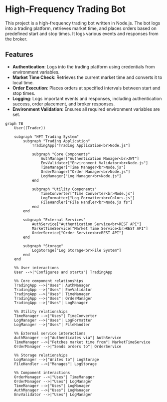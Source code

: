 
# High-Frequency Trading Bot

This project is a high-frequency trading bot written in Node.js. The bot logs into a trading platform, retrieves market time, and places orders based on predefined start and stop times. It logs various events and responses from the broker.

## Features

- **Authentication**: Logs into the trading platform using credentials from environment variables.
- **Market Time Check**: Retrieves the current market time and converts it to local time.
- **Order Execution**: Places orders at specified intervals between start and stop times.
- **Logging**: Logs important events and responses, including authentication success, order placement, and broker responses.
- **Environment Validation**: Ensures all required environment variables are set.


```mermaid
graph TB
    User((Trader))

    subgraph "HFT Trading System"
        subgraph "Trading Application"
            TradingApp["Trading Application<br>Node.js"]
            
            subgraph "Core Components"
                AuthManager["Authentication Manager<br>JWT"]
                EnvValidator["Environment Validator<br>Node.js"]
                TimeManager["Time Manager<br>Node.js"]
                OrderManager["Order Manager<br>Node.js"]
                LogManager["Log Manager<br>Node.js"]
            end
            
            subgraph "Utility Components"
                TimeConverter["Time Converter<br>Node.js"]
                LogFormatter["Log Formatter<br>Colors.js"]
                FileHandler["File Handler<br>Node.js fs"]
            end
        end
        
        subgraph "External Services"
            AuthService["Authentication Service<br>REST API"]
            MarketTimeService["Market Time Service<br>REST API"]
            OrderService["Order Service<br>REST API"]
        end
        
        subgraph "Storage"
            LogStorage["Log Storage<br>File System"]
        end
    end

    %% User interactions
    User -->|"Configures and starts"| TradingApp

    %% Core component relationships
    TradingApp -->|"Uses"| AuthManager
    TradingApp -->|"Uses"| EnvValidator
    TradingApp -->|"Uses"| TimeManager
    TradingApp -->|"Uses"| OrderManager
    TradingApp -->|"Uses"| LogManager

    %% Utility relationships
    TimeManager -->|"Uses"| TimeConverter
    LogManager -->|"Uses"| LogFormatter
    LogManager -->|"Uses"| FileHandler

    %% External service interactions
    AuthManager -->|"Authenticates via"| AuthService
    TimeManager -->|"Fetches market time from"| MarketTimeService
    OrderManager -->|"Sends orders to"| OrderService

    %% Storage relationships
    LogManager -->|"Writes to"| LogStorage
    FileHandler -->|"Manages"| LogStorage

    %% Component interactions
    OrderManager -->|"Uses"| TimeManager
    OrderManager -->|"Uses"| LogManager
    TimeManager -->|"Uses"| LogManager
    AuthManager -->|"Uses"| LogManager
    EnvValidator -->|"Uses"| LogManager
```
